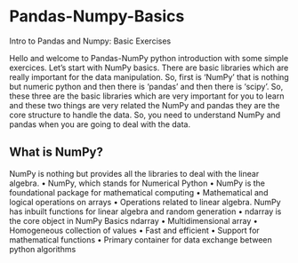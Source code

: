 # Pandas-Numpy-Basics
Intro to Pandas and Numpy: Basic Exercises

Hello and welcome to Pandas-NumPy python introduction with some simple exercices. Let’s start with NumPy basics.  There are basic libraries which are really important for the data manipulation. So, first is ‘NumPy’ that is nothing but numeric python and then there is ‘pandas’ and then there is ‘scipy’. So, these three are the basic libraries which are very important for you to learn and these two things are very related the NumPy and pandas they are the core structure to handle the data. So, you need to understand NumPy and pandas when you are going to deal with the data.

## What is NumPy? 
NumPy is nothing but provides all the libraries to deal with the linear algebra. 
• NumPy, which stands for Numerical Python
• NumPy is the foundational package for mathematical computing 
• Mathematical and logical operations on arrays 
• Operations related to linear algebra. NumPy has inbuilt functions for linear algebra and random generation 
• ndarray is the core object in NumPy Basics ndarray 
• Multidimensional array 
• Homogeneous collection of values 
• Fast and efficient 
• Support for mathematical functions 
• Primary container for data exchange between python algorithms

